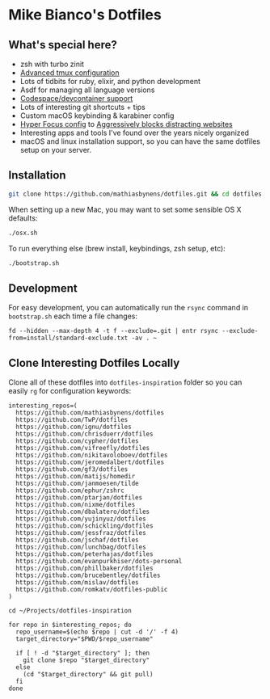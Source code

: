 # Mike Bianco's Dotfiles

## What's special here?

* zsh with turbo zinit
* [Advanced tmux configuration](https://mikebian.co/tag/tmux/)
* Lots of tidbits for ruby, elixir, and python development
* Asdf for managing all language versions
* [Codespace/devcontainer support](https://mikebian.co/my-experience-with-github-codespaces/)
* Lots of interesting git shortcuts + tips
* Custom macOS keybinding & karabiner config
* [Hyper Focus config](https://github.com/iloveitaly/hyper-focus) to [Aggressively blocks distracting websites](http://mikebian.co/how-to-block-distracting-websites-on-your-laptop/)
* Interesting apps and tools I've found over the years nicely organized
* macOS and linux installation support, so you can have the same dotfiles setup on your server.

## Installation

```bash
git clone https://github.com/mathiasbynens/dotfiles.git && cd dotfiles && ./bootstrap.sh
```

When setting up a new Mac, you may want to set some sensible OS X defaults:

```bash
./osx.sh
```

To run everything else (brew install, keybindings, zsh setup, etc):

```bash
./bootstrap.sh
```

## Development

For easy development, you can automatically run the `rsync` command in `bootstrap.sh` each time a file changes:

```shell
fd --hidden --max-depth 4 -t f --exclude=.git | entr rsync --exclude-from=install/standard-exclude.txt -av . ~
```

## Clone Interesting Dotfiles Locally

Clone all of these dotfiles into `dotfiles-inspiration` folder so you can easily `rg` for configuration keywords:

```shell
interesting_repos=(
  https://github.com/mathiasbynens/dotfiles
  https://github.com/TwP/dotfiles
  https://github.com/ignu/dotfiles
  https://github.com/chrisduerr/dotfiles
  https://github.com/cypher/dotfiles
  https://github.com/vifreefly/dotfiles
  https://github.com/nikitavoloboev/dotfiles
  https://github.com/jeromedalbert/dotfiles
  https://github.com/gf3/dotfiles
  https://github.com/matijs/homedir
  https://github.com/janmoesen/tilde
  https://github.com/ephur/zshrc
  https://github.com/ptarjan/dotfiles
  https://github.com/nixme/dotfiles
  https://github.com/dbalatero/dotfiles
  https://github.com/yujinyuz/dotfiles
  https://github.com/schickling/dotfiles
  https://github.com/jessfraz/dotfiles
  https://github.com/jschaf/dotfiles
  https://github.com/lunchbag/dotfiles
  https://github.com/peterhajas/dotfiles
  https://github.com/evanpurkhiser/dots-personal
  https://github.com/phillbaker/dotfiles
  https://github.com/brucebentley/dotfiles
  https://github.com/mislav/dotfiles
  https://github.com/romkatv/dotfiles-public
)

cd ~/Projects/dotfiles-inspiration

for repo in $interesting_repos; do
  repo_username=$(echo $repo | cut -d '/' -f 4)
  target_directory="$PWD/$repo_username"

  if [ ! -d "$target_directory" ]; then
    git clone $repo "$target_directory"
  else
    (cd "$target_directory" && git pull)
  fi
done
```
